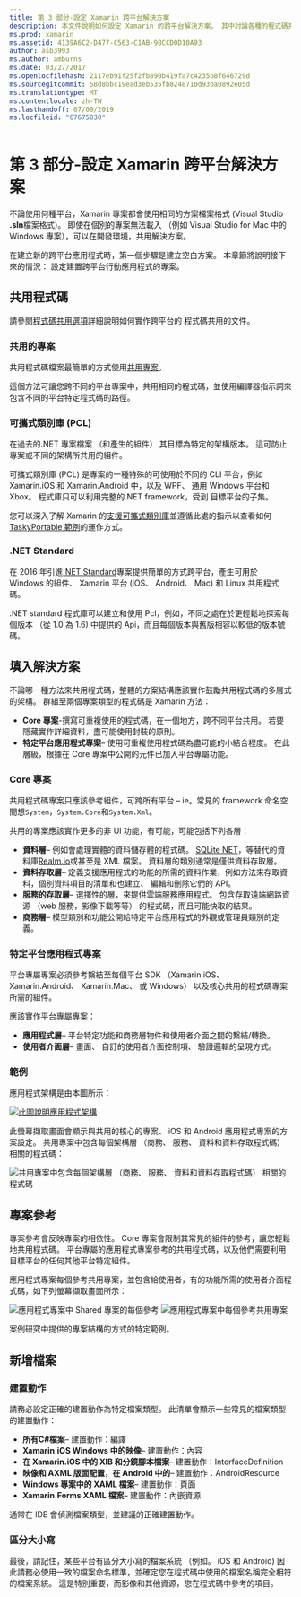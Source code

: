 ```yaml
---
title: 第 3 部分-設定 Xamarin 跨平台解決方案
description: 本文件說明如何設定 Xamarin 的跨平台解決方案。 其中討論各種的程式碼共用策略，例如共用的專案和.NET Standard。
ms.prod: xamarin
ms.assetid: 4139A6C2-D477-C563-C1AB-98CCD0D10A93
author: asb3993
ms.author: amburns
ms.date: 03/27/2017
ms.openlocfilehash: 2117eb91f25f2fb890b419fa7c4235b8f646729d
ms.sourcegitcommit: 58d8bbc19ead3eb535fb8248710d93ba0892e05d
ms.translationtype: MT
ms.contentlocale: zh-TW
ms.lasthandoff: 07/09/2019
ms.locfileid: "67675030"
---
```

# <a name="part-3---setting-up-a-xamarin-cross-platform-solution"></a>第 3 部分-設定 Xamarin 跨平台解決方案

不論使用何種平台，Xamarin 專案都會使用相同的方案檔案格式 (Visual Studio **.sln**檔案格式)。 即使在個別的專案無法載入 （例如 Visual Studio for Mac 中的 Windows 專案），可以在開發環境，共用解決方案。



在建立新的跨平台應用程式時，第一個步驟是建立空白方案。 本章節將說明接下來的情況： 設定建置跨平台行動應用程式的專案。

 <a name="Sharing_Code" />


## <a name="sharing-code"></a>共用程式碼

請參閱[程式碼共用選項](~/cross-platform/app-fundamentals/code-sharing.md)詳細說明如何實作跨平台的 程式碼共用的文件。

 <a name="Shared_Asset_Projects" />


### <a name="shared-projects"></a>共用的專案

共用程式碼檔案最簡單的方式使用[共用專案](~/cross-platform/app-fundamentals/shared-projects.md)。

這個方法可讓您跨不同的平台專案中，共用相同的程式碼，並使用編譯器指示詞來包含不同的平台特定程式碼的路徑。

 <a name="Portable_Class_Libraries" />


### <a name="portable-class-libraries-pcl"></a>可攜式類別庫 (PCL)

在過去的.NET 專案檔案 （和產生的組件） 其目標為特定的架構版本。 這可防止專案或不同的架構所共用的組件。

可攜式類別庫 (PCL) 是專案的一種特殊的可使用於不同的 CLI 平台，例如 Xamarin.iOS 和 Xamarin.Android 中，以及 WPF、 通用 Windows 平台和 Xbox。 程式庫只可以利用完整的.NET framework，受到 目標平台的子集。

您可以深入了解 Xamarin 的[支援可攜式類別庫](~/cross-platform/app-fundamentals/pcl.md)並遵循此處的指示以查看如何[TaskyPortable 範例](https://github.com/xamarin/mobile-samples/tree/master/TaskyPortable)的運作方式。


### <a name="net-standard"></a>.NET Standard

在 2016 年引進[.NET Standard](~/cross-platform/app-fundamentals/net-standard.md)專案提供簡單的方式跨平台，產生可用於 Windows 的組件、 Xamarin 平台 (iOS、 Android、 Mac) 和 Linux 共用程式碼。

.NET standard 程式庫可以建立和使用 Pcl，例如，不同之處在於更輕鬆地探索每個版本 （從 1.0 為 1.6) 中提供的 Api，而且每個版本與舊版相容以較低的版本號碼。



 <a name="Populating_the_Solution" />


## <a name="populating-the-solution"></a>填入解決方案

不論哪一種方法來共用程式碼，整體的方案結構應該實作鼓勵共用程式碼的多層式的架構。
群組至兩個專案類型的程式碼是 Xamarin 方法：

-   **Core 專案**-撰寫可重複使用的程式碼，在一個地方，跨不同平台共用。 若要隱藏實作詳細資料，盡可能使用封裝的原則。
-   **特定平台應用程式專案**– 使用可重複使用程式碼為盡可能的小結合程度。 在此層級，根據在 Core 專案中公開的元件已加入平台專屬功能。


 <a name="Core_Project" />


### <a name="core-project"></a>Core 專案

共用程式碼專案只應該參考組件，可跨所有平台 – ie。常見的 framework 命名空間想`System`，`System.Core`和`System.Xml`。

共用的專案應該實作更多的非 UI 功能，有可能，可能包括下列各層：

-   **資料層**– 例如會處理實體的資料儲存體的程式碼。  [SQLite NET](https://github.com/praeclarum/sqlite-net)，等替代的資料庫[Realm.io](https://realm.io/products/realm-mobile-database/)或甚至是 XML 檔案。 資料層的類別通常是僅供資料存取層。
-   **資料存取層**– 定義支援應用程式的功能的所需的資料作業，例如方法來存取資料，個別資料項目的清單和也建立、 編輯和刪除它們的 API。
-   **服務的存取層**– 選擇性的層，來提供雲端服務應用程式。 包含存取遠端網路資源 （web 服務，影像下載等等） 的程式碼，而且可能快取的結果。
-   **商務層**– 模型類別和功能公開給特定平台應用程式的外觀或管理員類別的定義。


 <a name="Platform-Specific_Application_Projects" />


### <a name="platform-specific-application-projects"></a>特定平台應用程式專案

平台專屬專案必須參考繫結至每個平台 SDK （Xamarin.iOS、 Xamarin.Android、 Xamarin.Mac、 或 Windows） 以及核心共用的程式碼專案所需的組件。

應該實作平台專屬專案：

-   **應用程式層**– 平台特定功能和商務層物件和使用者介面之間的繫結/轉換。
-   **使用者介面層**– 畫面、 自訂的使用者介面控制項、 驗證邏輯的呈現方式。


<a name="Example" />


### <a name="example"></a>範例

應用程式架構是由本圖所示：

 [![](setting-up-a-xamarin-cross-platform-solution-images/conceptualarchitecture.png "此圖說明應用程式架構")](setting-up-a-xamarin-cross-platform-solution-images/conceptualarchitecture.png#lightbox)

此螢幕擷取畫面會顯示與共用的核心的專案、 iOS 和 Android 應用程式專案的方案設定。 共用專案中包含每個架構層 （商務、 服務、 資料和資料存取程式碼） 相關的程式碼：

 ![](setting-up-a-xamarin-cross-platform-solution-images/core-solution-example.png "共用專案中包含每個架構層 （商務、 服務、 資料和資料存取程式碼） 相關的程式碼")


 <a name="Project_References" />


## <a name="project-references"></a>專案參考

專案參考會反映專案的相依性。 Core 專案會限制其常見的組件的參考，讓您輕鬆地共用程式碼。
平台專屬的應用程式專案參考的共用程式碼，以及他們需要利用目標平台的任何其他平台特定組件。

應用程式專案每個參考共用專案，並包含給使用者，有的功能所需的使用者介面程式碼，如下列螢幕擷取畫面所示：

![](setting-up-a-xamarin-cross-platform-solution-images/solution-android.png "應用程式專案中 Shared 專案的每個參考") ![](setting-up-a-xamarin-cross-platform-solution-images/solution-ios.png "應用程式專案中每個參考共用專案")


案例研究中提供的專案結構的方式的特定範例。

 <a name="Adding_Files" />


## <a name="adding-files"></a>新增檔案

 <a name="Build_Action" />


### <a name="build-action"></a>建置動作

請務必設定正確的建置動作為特定檔案類型。 此清單會顯示一些常見的檔案類型的建置動作：

-  **所有C#檔案**– 建置動作：編譯
-   **Xamarin.iOS Windows 中的映像**– 建置動作：內容
-   **在 Xamarin.iOS 中的 XIB 和分鏡腳本檔案**– 建置動作：InterfaceDefinition
-   **映像和 AXML 版面配置，在 Android 中的**– 建置動作：AndroidResource
-  **Windows 專案中的 XAML 檔案**– 建置動作：頁面
-  **Xamarin.Forms XAML 檔案**– 建置動作：內嵌資源


通常在 IDE 會偵測檔案類型，並建議的正確建置動作。

 <a name="Case_Sensitivity" />


### <a name="case-sensitivity"></a>區分大小寫

最後，請記住，某些平台有區分大小寫的檔案系統 （例如。
iOS 和 Android) 因此請務必使用一致的檔案命名標準，並確定您在程式碼中使用的檔案名稱完全相符的檔案系統。 這是特別重要，而影像和其他資源，您在程式碼中參考的項目。
